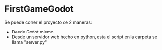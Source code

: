 ﻿# FirstGameGodot

Se puede correr el proyecto de 2 maneras:

- Desde Godot mismo
- Desde un servidor web hecho en python, esta el script en la carpeta se llama "server.py"

